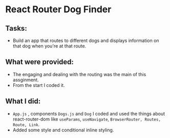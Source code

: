 # React Router Dog Finder

## Tasks:

- Build an app that routes to different dogs and displays information on that dog when you're at that route.

## What were provided:

- The engaging and dealing with the routing was the main of this assginment.
- From the start I coded it.

## What I did:

- `App.js` , components `Dogs.js` and `Dog` I coded and used the things about react-router-dom like `useParams`, `useNavigate`, `BrowserRouter, Routes, Route, Link`.
- Added some style and conditional inline styling.
